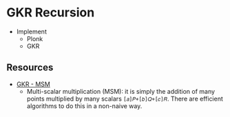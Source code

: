 # GKR Recursion

- Implement
    - Plonk
    - GKR

## Resources
- [GKR - MSM](https://github.com/morgana-proofs/GKR-MSM)
    - Multi-scalar multiplication (MSM): it is simply the addition of many points multiplied by many scalars `[𝑎]𝑃+[𝑏]𝑄+[𝑐]𝑅`. There are efficient algorithms to do this in a non-naive way.